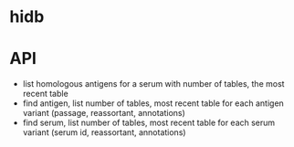 # hidb

# API

- list homologous antigens for a serum with number of tables, the most recent table
- find antigen, list number of tables, most recent table for each antigen variant (passage, reassortant, annotations)
- find serum, list number of tables, most recent table for each serum variant (serum id, reassortant, annotations)
